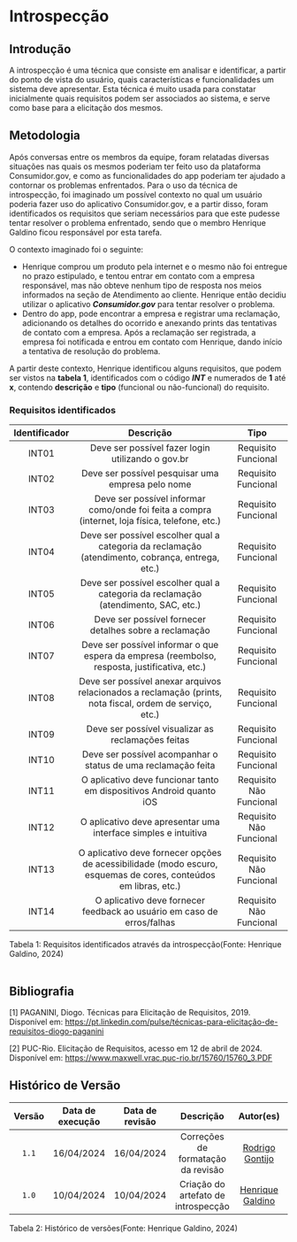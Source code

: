 # Introspecção

## Introdução

A introspecção é uma técnica que consiste em analisar e identificar, a partir do ponto de vista do usuário, quais características e funcionalidades um sistema deve apresentar. Esta técnica é muito usada para constatar inicialmente quais requisitos podem ser associados ao sistema, e serve como base para a elicitação dos mesmos.

## Metodologia

Após conversas entre os membros da equipe, foram relatadas diversas situações nas quais os mesmos poderiam ter feito uso da plataforma Consumidor.gov, e como as funcionalidades do app poderiam ter ajudado a contornar os problemas enfrentados. Para o uso da técnica de  introspecção, foi imaginado um possível contexto no qual um usuário poderia fazer uso do aplicativo Consumidor.gov, e a partir disso, foram identificados os requisitos que seriam necessários para que este pudesse tentar resolver o problema enfrentado, sendo que o membro Henrique Galdino ficou responsável por esta tarefa.

O contexto imaginado foi o seguinte:

- Henrique comprou um produto pela internet e o mesmo não foi entregue no prazo estipulado, e tentou entrar em contato com a empresa responsável, mas não obteve nenhum tipo de resposta nos meios informados na seção de Atendimento ao cliente. Henrique então decidiu utilizar o aplicativo ***Consumidor.gov*** para tentar resolver o problema. 
- Dentro do app, pode encontrar a empresa e registrar uma reclamação, adicionando os detalhes do ocorrido e anexando prints das tentativas de contato com a empresa. Após a reclamação ser registrada, a empresa foi notificada e entrou em contato com Henrique, dando início a tentativa de resolução do problema.

A partir deste contexto, Henrique identificou alguns requisitos, que podem ser vistos na **tabela 1**, identificados com o código ***INT*** e numerados de **1** até **x**, contendo **descrição** e **tipo** (funcional ou não-funcional) do requisito.

### Requisitos identificados
| Identificador  |     Descrição    | Tipo  |
| :-: | :----------------------------------------: | :---: |
| INT01 | Deve ser possível fazer login utilizando o gov.br | Requisito Funcional |
| INT02 | Deve ser possível pesquisar uma empresa pelo nome | Requisito Funcional |
| INT03 | Deve ser possível informar como/onde foi feita a compra (internet, loja física, telefone, etc.) | Requisito Funcional |
| INT04 | Deve ser possível escolher qual a categoria da reclamação (atendimento, cobrança, entrega, etc.) | Requisito Funcional |
| INT05 | Deve ser possível escolher qual a categoria da reclamação (atendimento, SAC, etc.) | Requisito Funcional |
| INT06 | Deve ser possível fornecer detalhes sobre a reclamação | Requisito Funcional |
| INT07 | Deve ser possível informar o que espera da empresa (reembolso, resposta, justificativa, etc.) | Requisito Funcional |
| INT08 | Deve ser possível anexar arquivos relacionados a reclamação (prints, nota fiscal, ordem de serviço, etc.) | Requisito Funcional |
| INT09 | Deve ser possível visualizar as reclamações feitas | Requisito Funcional |
| INT10 | Deve ser possível acompanhar o status de uma reclamação feita | Requisito Funcional |
| INT11 | O aplicativo deve funcionar tanto em dispositivos Android quanto iOS | Requisito Não Funcional |
| INT12 | O aplicativo deve apresentar uma interface simples e intuitiva | Requisito Não Funcional |
| INT13 | O aplicativo deve fornecer opções de acessibilidade (modo escuro, esquemas de cores, conteúdos em libras, etc.) | Requisito Não Funcional |
| INT14 | O aplicativo deve fornecer feedback ao usuário em caso de erros/falhas | Requisito Não Funcional |

<div align="center">
<figcaption align="left">Tabela 1: Requisitos identificados através da introspecção(Fonte: Henrique Galdino, 2024)</figcaption>
</div>
<br/>

## Bibliografia

[1] PAGANINI, Diogo. Técnicas para Elicitação de Requisitos, 2019. Disponível em: <https://pt.linkedin.com/pulse/técnicas-para-elicitação-de-requisitos-diogo-paganini>

[2] PUC-Rio. Elicitação de Requisitos, acesso em 12 de abril de 2024. Disponível em: <https://www.maxwell.vrac.puc-rio.br/15760/15760_3.PDF>


## Histórico de Versão
| Versão | Data de execução | Data de revisão |  Descrição            | Autor(es)         | Revisor(es)  |
| :------: | :----------: | :--------: | :--------------------: | :-------------: | :----------: |
| `1.1` | 16/04/2024  | 16/04/2024 | Correções de formatação da revisão | [Rodrigo Gontijo](https://github.com/rodrigogontijoo) | [Guilherme Meister](https://github.com/gmeister18) |
| `1.0` | 10/04/2024  | 10/04/2024 | Criação do artefato de introspecção | [Henrique Galdino](https://github.com/hgaldino05) | [Igor Thiago](https://github.com/alladin-51) |


<div align="center">
<figcaption align="left">Tabela 2: Histórico de versões(Fonte: Henrique Galdino, 2024)</figcaption>
</div>
<br/>